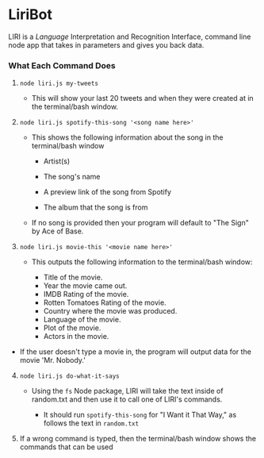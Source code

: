 # LiriBot

LIRI is a _Language_ Interpretation and Recognition Interface, command line node app that takes in parameters and gives you back data.

### What Each Command Does

1. `node liri.js my-tweets`

   * This will show your last 20 tweets and when they were created at in the terminal/bash window.
   
   
2. `node liri.js spotify-this-song '<song name here>'`

   * This shows the following information about the song in the terminal/bash window
     
     * Artist(s)
     
     * The song's name
     
     * A preview link of the song from Spotify
     
     * The album that the song is from

   * If no song is provided then your program will default to "The Sign" by Ace of Base.
   
   
3. `node liri.js movie-this '<movie name here>'`

   * This outputs the following information to the terminal/bash window:
   
       * Title of the movie.
       * Year the movie came out.
       * IMDB Rating of the movie.
       * Rotten Tomatoes Rating of the movie.
       * Country where the movie was produced.
       * Language of the movie.
       * Plot of the movie.
       * Actors in the movie.
  
    

 * If the user doesn't type a movie in, the program will output data for the movie 'Mr. Nobody.'
   

4. `node liri.js do-what-it-says`
   
   * Using the `fs` Node package, LIRI will take the text inside of random.txt and then use it to call one of LIRI's commands.
     
     * It should run `spotify-this-song` for "I Want it That Way," as follows the text in `random.txt`
     

5. If a wrong command is typed, then the terminal/bash window shows the commands that can be used

